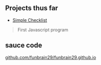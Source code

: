 ## Projects thus far

* [Simple Checklist](https://funbrain29.github.io/fortuneTeller/src)
> First Javascript program

## sauce code

[github.com/funbrain29/funbrain29.github.io](https://github.com/funbrain29/funbrain29.github.io)

